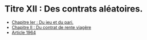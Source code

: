 # Titre XII : Des contrats aléatoires.

- [Chapitre Ier : Du jeu et du pari.](chapitre-ier)
- [Chapitre II : Du contrat de rente viagère](chapitre-ii)
- [Article 1964](article-1964.md)
